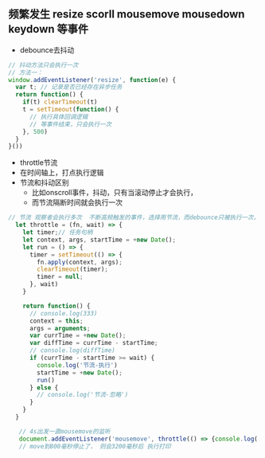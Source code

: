 ## 频繁发生 resize scorll mousemove mousedown keydown 等事件
- debounce去抖动
``````javascript
// 抖动方法只会执行一次
// 方法一：
window.addEventListener('resize', function(e) {
  var t; // 记录是否已经存在异步任务
  return function() {
    if(t) clearTimeout(t)
    t = setTimeout(function() {
      // 执行具体回调逻辑
      // 等事件结束，只会执行一次
    }, 500)
  }
}())
``````

- throttle节流
- 在时间轴上，打点执行逻辑
- 节流和抖动区别
  - 比如onscroll事件，抖动，只有当滚动停止才会执行，
  - 而节流隔断时间就会执行一次
``````javascript
// 节流 观察者会执行多次  不断高频触发的事件，选择用节流，而debounce只被执行一次，界面出现跳跃；
  let throttle = (fn, wait) => {
    let timer;// 任务句柄
    let context, args, startTime = +new Date();
    let run = () => {
      timer = setTimeout(() => {
        fn.apply(context, args);
        clearTimeout(timer);
        timer = null;
      }, wait)
    }

    return function() {
      // console.log(333)
      context = this;
      args = arguments;
      var currTime = +new Date();
      var diffTime = currTime - startTime;
      // console.log(diffTime)
      if (currTime - startTime >= wait) {
        console.log('节流-执行')
        startTime = +new Date();
        run()
      } else {
        // console.log('节流-忽略')
      }
    }
  }

   // 4s出发一直mousemove的监听
   document.addEventListener('mousemove', throttle(() => {console.log('打印了')}, 4000))
   // move到800毫秒停止了， 则会3200毫秒后 执行打印
``````